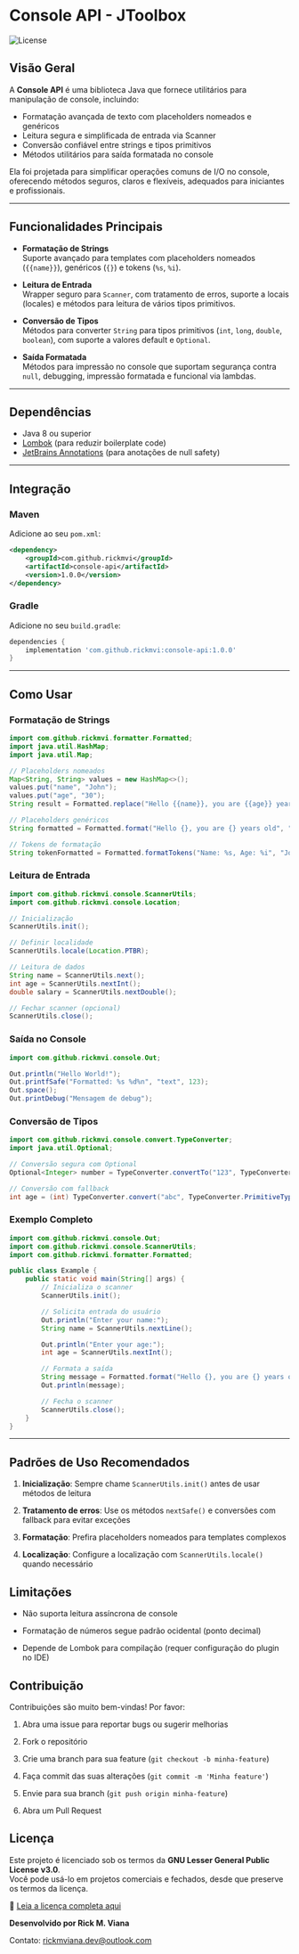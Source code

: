 # Console API - JToolbox

![License](https://img.shields.io/badge/license-GPLv3-blue.svg)

## Visão Geral

A **Console API** é uma biblioteca Java que fornece utilitários para manipulação de console, incluindo:

- Formatação avançada de texto com placeholders nomeados e genéricos
- Leitura segura e simplificada de entrada via Scanner
- Conversão confiável entre strings e tipos primitivos
- Métodos utilitários para saída formatada no console

Ela foi projetada para simplificar operações comuns de I/O no console, oferecendo métodos seguros, claros e flexíveis, adequados para iniciantes e profissionais.

---

## Funcionalidades Principais

- **Formatação de Strings**  
  Suporte avançado para templates com placeholders nomeados (`{{name}}`), genéricos (`{}`) e tokens (`%s`, `%i`).

- **Leitura de Entrada**  
  Wrapper seguro para `Scanner`, com tratamento de erros, suporte a locais (locales) e métodos para leitura de vários tipos primitivos.

- **Conversão de Tipos**  
  Métodos para converter `String` para tipos primitivos (`int`, `long`, `double`, `boolean`), com suporte a valores default e `Optional`.

- **Saída Formatada**  
  Métodos para impressão no console que suportam segurança contra `null`, debugging, impressão formatada e funcional via lambdas.

---

## Dependências

- Java 8 ou superior  
- [Lombok](https://projectlombok.org/) (para reduzir boilerplate code)  
- [JetBrains Annotations](https://www.jetbrains.com/help/idea/nullable-and-notnull-annotations.html) (para anotações de null safety)

---

## Integração

### Maven

Adicione ao seu `pom.xml`:

```xml
<dependency>
    <groupId>com.github.rickmvi</groupId>
    <artifactId>console-api</artifactId>
    <version>1.0.0</version>
</dependency>
```

### Gradle

Adicione no seu `build.gradle`:

```gradle
dependencies {
    implementation 'com.github.rickmvi:console-api:1.0.0'
}
```
___

## Como Usar
### Formatação de Strings

```java
import com.github.rickmvi.formatter.Formatted;
import java.util.HashMap;
import java.util.Map;

// Placeholders nomeados
Map<String, String> values = new HashMap<>();
values.put("name", "John");
values.put("age", "30");
String result = Formatted.replace("Hello {{name}}, you are {{age}} years old", values);

// Placeholders genéricos
String formatted = Formatted.format("Hello {}, you are {} years old", "John", 30);

// Tokens de formatação
String tokenFormatted = Formatted.formatTokens("Name: %s, Age: %i", "John", "30");
```

### Leitura de Entrada

```java
import com.github.rickmvi.console.ScannerUtils;
import com.github.rickmvi.console.Location;

// Inicialização
ScannerUtils.init();

// Definir localidade
ScannerUtils.locale(Location.PTBR);

// Leitura de dados
String name = ScannerUtils.next();
int age = ScannerUtils.nextInt();
double salary = ScannerUtils.nextDouble();

// Fechar scanner (opcional)
ScannerUtils.close();
```

### Saída no Console

```java
import com.github.rickmvi.console.Out;

Out.println("Hello World!");
Out.printfSafe("Formatted: %s %d%n", "text", 123);
Out.space();
Out.printDebug("Mensagem de debug");
```

### Conversão de Tipos

```java
import com.github.rickmvi.console.convert.TypeConverter;
import java.util.Optional;

// Conversão segura com Optional
Optional<Integer> number = TypeConverter.convertTo("123", TypeConverter.PrimitiveType.INT);

// Conversão com fallback
int age = (int) TypeConverter.convert("abc", TypeConverter.PrimitiveType.INT, 0);
```

### Exemplo Completo

```java
import com.github.rickmvi.console.Out;
import com.github.rickmvi.console.ScannerUtils;
import com.github.rickmvi.formatter.Formatted;

public class Example {
    public static void main(String[] args) {
        // Inicializa o scanner
        ScannerUtils.init();

        // Solicita entrada do usuário
        Out.println("Enter your name:");
        String name = ScannerUtils.nextLine();

        Out.println("Enter your age:");
        int age = ScannerUtils.nextInt();

        // Formata a saída
        String message = Formatted.format("Hello {}, you are {} years old", name, age);
        Out.println(message);

        // Fecha o scanner
        ScannerUtils.close();
    }
}
```
___

## Padrões de Uso Recomendados

1. **Inicialização**: Sempre chame `ScannerUtils.init()` antes de usar métodos de leitura

2. **Tratamento de erros**: Use os métodos `nextSafe()` e conversões com fallback para evitar exceções

3. **Formatação**: Prefira placeholders nomeados para templates complexos

4. **Localização**: Configure a localização com `ScannerUtils.locale()` quando necessário

## Limitações

  - Não suporta leitura assíncrona de console

  - Formatação de números segue padrão ocidental (ponto decimal)

  - Depende de Lombok para compilação (requer configuração do plugin no IDE)

## Contribuição

Contribuições são muito bem-vindas!
Por favor:

  1. Abra uma issue para reportar bugs ou sugerir melhorias

  2. Fork o repositório

  3. Crie uma branch para sua feature (`git checkout -b minha-feature`)

  4. Faça commit das suas alterações (`git commit -m 'Minha feature'`)

  5. Envie para sua branch (`git push origin minha-feature`)

  5. Abra um Pull Request

## Licença

Este projeto é licenciado sob os termos da **GNU Lesser General Public License v3.0**.  
Você pode usá-lo em projetos comerciais e fechados, desde que preserve os termos da licença.

🔗 [Leia a licença completa aqui](https://www.gnu.org/licenses/lgpl-3.0.html)


**Desenvolvido por Rick M. Viana**

Contato: rickmviana.dev@outlook.com
